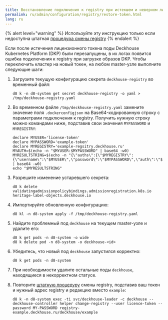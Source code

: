 ```yaml
---
title: Восстановление подключения к registry при истекшем и неверном лицензионном токене
permalink: ru/admin/configuration/registry/restore-token.html
lang: ru
---
```


{% alert level="warning" %}
Используйте эту инструкцию только если недоступна штатная [процедура смены registry](./third-party.html)
{% endalert %}

Если после истечения лицензионного токена поды Deckhouse Kubernetes Platform (DKP) были перезапущены, в их логах появится ошибка подключения к registry при загрузке образов DKP. Чтобы переключить кластер на новый токен, на любом master-узле выполните следующие шаги:

1. Загрузите текущую конфигурацию секрета `deckhouse-registry` во временный файл:

   ```shell
   d8 k -n d8-system get secret deckhouse-registry -o yaml > /tmp/deckhouse-registry.yaml
   ```

1. Во временном файле `/tmp/deckhouse-registry.yaml` замените значение поля `.dockerconfigjson` на Base64-кодированную строку с параметрами подключения к registry. Получить нужную строку можно командами ниже, подставив свои значения `MYPASSWORD` и `MYREGISTRY`:

   ```shell
   declare MYUSER='license-token'
   declare MYPASSWORD='example-token'
   declare MYREGISTRY='example-regsitry.deckhouse.ru'
   MYAUTH=$(echo -n "$MYUSER:$MYPASSWORD" | base64 -w0)
   MYRESULTSTRING=$(echo -n "{\"auths\":{\"$MYREGISTRY\":{\"username\":\"$MYUSER\",\"password\":\"$MYPASSWORD\",\"auth\":\"$MYAUTH\"}}}" | base64 -w0)
   echo "$MYRESULTSTRING"
   ```

1. Разрешите изменение устаревшего секрета:

   ```shell
   d8 k delete validatingadmissionpolicybindings.admissionregistration.k8s.io heritage-label-objects.deckhouse.io
   ```

1. Импортируйте обновленную конфигурацию:

   ```shell
   d8 kl -n d8-system apply -f /tmp/deckhouse-registry.yaml
   ```

1. Найдите проблемный под `deckhouse` на текущем master-узле и удалите его:

   ```shell
   d8 k get pods -n d8-system -o wide
   d8 k delete pod -n d8-system -o deckhouse-<id>
   ```

1. Убедитесь, что новый под `deckhouse` запустился корректно:

   ```shell
   d8 k get pods -n d8-system
   ```

1. При необходимости удалите остальные поды `deckhouse`, находящиеся в некорректном статусе.

1. Повторите [штатную процедуру](./third-party.html) смены registry, подставив ваш токен и нужный адрес registry и редакцию вместо `example`:

   ```shell
   d8 k -n d8-system exec -ti svc/deckhouse-leader -c deckhouse -- deckhouse-controller helper change-registry --user licence-token --password MY-PASSWORD registry-example.deckhouse.ru/deckhouse/example
   ```
